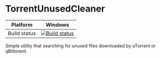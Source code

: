 # TorrentUnusedCleaner

Platform | Windows 
---------|---------
Build status | [![Build status](https://ci.appveyor.com/api/projects/status/1e0px860mhr31qj9?svg=true)](https://ci.appveyor.com/project/HumMan/torrentunusedcleaner)

Simple utility that searching for unused files downloaded by uTorrent or qBittorent.